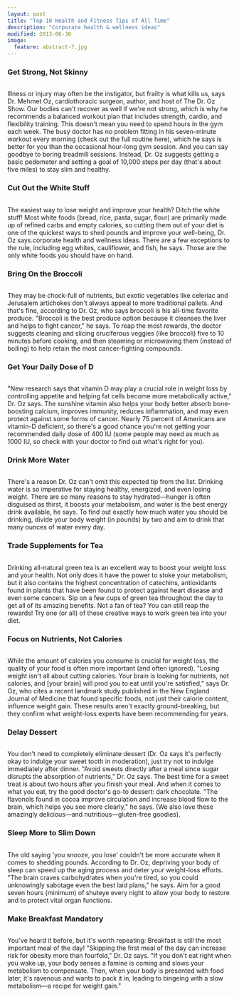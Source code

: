 ```yaml
---
layout: post
title: "Top 10 Health and Fitness Tips of All Time"
description: "Corporate health & wellness ideas"
modified: 2013-06-30
image:
  feature: abstract-7.jpg
---
```


### Get Strong, Not Skinny
<img src="http://img.aws.livestrongcdn.com/ls-1200x630/cme/cme_public_images/www_livestrong_com/cdn-write.demandstudios.com/upload/image/D5/79/5E757E71-3746-4EAF-955E-758CDBC479D5/5E757E71-3746-4EAF-955E-758CDBC479D5.jpg" alt="">

Illness or injury may often be the instigator, but frailty is what kills us, says Dr. Mehmet Oz, cardiothoracic surgeon, author, and host of The Dr. Oz Show. Our bodies can't recover as well if we're not strong, which is why he recommends a balanced workout plan that includes strength, cardio, and flexibility training. This doesn't mean you need to spend hours in the gym each week. The busy doctor has no problem fitting in his seven-minute workout every morning (check out the full routine here), which he says is better for you than the occasional hour-long gym session. And you can say goodbye to boring treadmill sessions. Instead, Dr. Oz suggests getting a basic pedometer and setting a goal of 10,000 steps per day (that's about five miles) to stay slim and healthy.

### Cut Out the White Stuff
<figure>
	<img src="https://www.healthambition.com/wp-content/uploads/2016/09/Why-Bread-Makes-You-Fat-and-High-Fat-Foods-Can-Help-You-Lose-Weight1.jpg" alt="">
</figure>
The easiest way to lose weight and improve your health? Ditch the white stuff! Most white foods (bread, rice, pasta, sugar, flour) are primarily made up of refined carbs and empty calories, so cutting them out of your diet is one of the quickest ways to shed pounds and improve your well-being, Dr. Oz says.corporate health and wellness ideas. There are a few exceptions to the rule, including egg whites, cauliflower, and fish, he says. Those are the only white foods you should have on hand.

### Bring On the Broccoli
<figure>
	<img src="../images/bro.jpg" alt="">
</figure>
They may be chock-full of nutrients, but exotic vegetables like celeriac and Jerusalem artichokes don't always appeal to more traditional pallets. And that's fine, according to Dr. Oz, who says broccoli is his all-time favorite produce. "Broccoli is the best produce option because it cleanses the liver and helps to fight cancer," he says. To reap the most rewards, the doctor suggests cleaning and slicing cruciferous veggies (like broccoli) five to 10 minutes before cooking, and then steaming or microwaving them (instead of boiling) to help retain the most cancer-fighting compounds.

### Get Your Daily Dose of D
<figure>
	<img src="../images/d.jpg" alt="">
</figure>
"New research says that vitamin D may play a crucial role in weight loss by controlling appetite and helping fat cells become more metabolically active," Dr. Oz says. The sunshine vitamin also helps your body better absorb bone-boosting calcium, improves immunity, reduces inflammation, and may even protect against some forms of cancer. Nearly 75 percent of Americans are vitamin-D deficient, so there's a good chance you're not getting your recommended daily dose of 400 IU (some people may need as much as 1000 IU, so check with your doctor to find out what's right for you).

### Drink More Water
<figure>
	<img src="../images/water.jpg" alt="">
</figure>
There's a reason Dr. Oz can't omit this expected tip from the list. Drinking water is so imperative for staying healthy, energized, and even losing weight. There are so many reasons to stay hydrated—hunger is often disguised as thirst, it boosts your metabolism, and water is the best energy drink available, he says. To find out exactly how much water you should be drinking, divide your body weight (in pounds) by two and aim to drink that many ounces of water every day.

### Trade Supplements for Tea
<figure>
	<img src="../images/tea.jpg" alt="">
</figure>
Drinking all-natural green tea is an excellent way to boost your weight loss and your health. Not only does it have the power to stoke your metabolism, but it also contains the highest concentration of catechins, antioxidants found in plants that have been found to protect against heart disease and even some cancers. Sip on a few cups of green tea throughout the day to get all of its amazing benefits. Not a fan of tea? You can still reap the rewards! Try one (or all) of these creative ways to work green tea into your diet.

### Focus on Nutrients, Not Calories
<figure>
	<img src="../images/calorie.jpg" alt="">
</figure>
While the amount of calories you consume is crucial for weight loss, the quality of your food is often more important (and often ignored). "Losing weight isn't all about cutting calories. Your brain is looking for nutrients, not calories, and [your brain] will prod you to eat until you're satisfied," says Dr. Oz, who cites a recent landmark study published in the New England Journal of Medicine that found specific foods, not just their calorie content, influence weight gain. These results aren't exactly ground-breaking, but they confirm what weight-loss experts have been recommending for years.

### Delay Dessert
<figure>
	<img src="../images/desert.jpg" alt="">
</figure>
You don't need to completely eliminate dessert (Dr. Oz says it's perfectly okay to indulge your sweet tooth in moderation), just try not to indulge immediately after dinner. "Avoid sweets directly after a meal since sugar disrupts the absorption of nutrients," Dr. Oz says. The best time for a sweet treat is about two hours after you finish your meal. And when it comes to what you eat, try the good doctor's go-to dessert: dark chocolate. "The flavonols found in cocoa improve circulation and increase blood flow to the brain, which helps you see more clearly," he says. (We also love these amazingly delicious—and nutritious—gluten-free goodies).

### Sleep More to Slim Down
<figure>
	<img src="../images/sleep.jpg" alt="">
</figure>
The old saying 'you snooze, you lose' couldn't be more accurate when it comes to shedding pounds. According to Dr. Oz, depriving your body of sleep can speed up the aging process and deter your weight-loss efforts. "The brain craves carbohydrates when you're tired, so you could unknowingly sabotage even the best laid plans," he says. Aim for a good seven hours (minimum) of shuteye every night to allow your body to restore and to protect vital organ functions.

### Make Breakfast Mandatory
<figure>
	<img src="../images/break.jpg" alt="">
</figure>
You've heard it before, but it's worth repeating: Breakfast is still the most important meal of the day! "Skipping the first meal of the day can increase risk for obesity more than fourfold," Dr. Oz says. "If you don't eat right when you wake up, your body senses a famine is coming and slows your metabolism to compensate. Then, when your body is presented with food later, it's ravenous and wants to pack it in, leading to bingeing with a slow metabolism—a recipe for weight gain."


